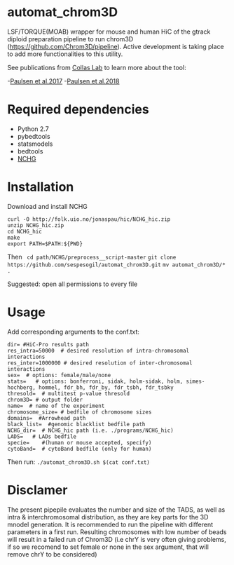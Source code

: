 # automat_chrom3D
LSF/TORQUE(MOAB) wrapper for mouse and human HiC of the gtrack diploid preparation pipeline to run chrom3D (https://github.com/Chrom3D/pipeline). Active development is taking place to add more functionalities to this utility. 

See publications from [Collas Lab](http://collaslab.org/) to learn more about the tool:

-[Paulsen et al.2017](https://genomebiology.biomedcentral.com/articles/10.1186/s13059-016-1146-2)
-[Paulsen et al.2018](https://www.nature.com/articles/nprot.2018.009) 

# Required dependencies 
- Python 2.7 
- pybedtools
- statsmodels
- bedtools
- [NCHG](http://folk.uio.no/jonaspau/hic/NCHG_hic.zip)

# Installation

Download and install NCHG 

```curl -O http://folk.uio.no/jonaspau/hic/NCHG_hic.zip ``` <br/>
```unzip NCHG_hic.zip ``` <br/>
```cd NCHG_hic ```  <br/>
```make ```  <br/>
```export PATH=$PATH:${PWD} ```   

Then 
``` cd path/NCHG/preprocess__script-master```
``` git clone https://github.com/sespesogil/automat_chrom3D.git ```
``` mv automat_chrom3D/* . ```

Suggested: open all permissions to every file 

# Usage
Add corresponding arguments to the conf.txt:

```
dir= #HiC-Pro results path 
res_intra=50000  # desired resolution of intra-chromosomal interactions 
res_inter=1000000 # desired resolution of inter-chromosomal interactions 
sex=  # options: female/male/none 
stats=   # options: bonferroni, sidak, holm-sidak, holm, simes-hochberg, hommel, fdr_bh, fdr_by, fdr_tsbh, fdr_tsbky 
thresold=  # multitest p-value thresold 
chrom3D= # output folder 
name=  # name of the experiment 
chromosome_size= # bedfile of chromosome sizes 
domains=  #Arrowhead path 
black_list=  #genomic blacklist bedfile path 
NCHG_dir=  # NCHG_hic path (i.e. ./programs/NCHG_hic) 
LADS=   # LADs bedfile
specie=    #(human or mouse accepted, specify) 
cytoBand=  # cytoBand bedfile (only for human)
```
Then run: 
```./automat_chrom3D.sh $(cat conf.txt)```

# Disclamer

The present pipepile evaluates the number and size of the TADS, as well as intra & interchromosomal distribution, as they are key parts for the 3D mnodel generation. It is recommended to run the pipeline with different parameters in a first run. Resulting chromosomes with low number of beads will result in a failed run of Chrom3D (i.e chrY is very often giving problems, if so we recomend to set female or none in the sex argument, that will remove chrY to be considered) 

